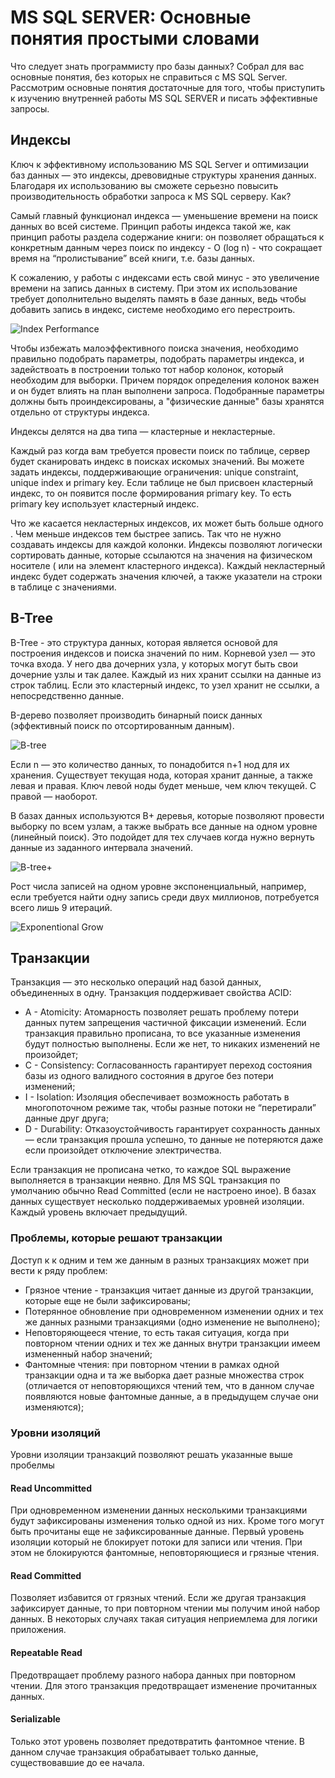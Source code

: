 # MS SQL SERVER: Основные понятия простыми словами

Что следует знать программисту про базы данных? Собрал для вас основные понятия, без которых не справиться с MS SQL Server.
Рассмотрим основные понятия достаточные для того, чтобы приступить к изучению внутренней работы MS SQL SERVER и писать эффективные запросы.

## Индексы

Ключ к эффективному использованию MS SQL Server и оптимизации баз данных — это индексы, древовидные структуры хранения данных. Благодаря их использованию вы сможете серьезно повысить производительность обработки запроса к MS SQL серверу. Как?

Самый главный функционал индекса — уменьшение времени на поиск данных во всей системе. Принцип работы индекса такой же, как принцип работы раздела содержание книги: он позволяет обращаться к конкретным данным через поиск по индексу - O (log n) - что сокращает время на “пролистывание” всей книги, т.е. базы данных.

К сожалению, у работы с индексами есть свой минус - это увеличение времени на запись данных в систему. При этом их использование требует дополнительно выделять память в базе данных, ведь чтобы добавить запись в индекс, системе необходимо его перестроить.

![Index Performance](img/idx_perf.png?raw=true "Index performance")

Чтобы избежать малоэффективного поиска значения, необходимо правильно подобрать параметры, подобрать параметры индекса, и задействоать в построении только тот набор колонок, который необходим для выборки. Причем порядок определения колонок важен и он будет влиять на план выполнени запроса. Подобранные параметры должны быть проиндексированы, а "физические данные" базы хранятся отдельно от структуры индекса.

Индексы делятся на два типа — кластерные и некластерные.

Каждый раз когда вам требуется провести поиск по таблице, сервер будет сканировать индекс в поисках искомых значений. Вы можете задать индексы, поддерживающие ограничения: unique constraint, unique index и primary key. Если таблице не был присвоен кластерный индекс, то он появится после формирования primary key. То есть primary key использует кластерный индекс.

Что же касается некластерных индексов, их может быть больше одного . Чем меньше индексов тем быстрее запись. Так что не нужно создавать индексы для каждой колонки. Индексы позволяют логически сортировать данные, которые ссылаются на значения на физическом носителе ( или на элемент кластерного индекса). Каждый некластерный индекс будет содержать значения ключей, а также указатели на строки в таблице с значениями.  

## B-Tree

B-Tree - это структура данных, которая является основой для построения индексов и поиска значений по ним.  Корневой узел — это точка входа. У него два дочерних узла, у которых могут быть свои дочерние узлы и так далее. Каждый из них хранит ссылки на данные из строк таблиц. Если это кластерный индекс, то узел хранит не ссылки, а непосредственно данные. 

B-дерево позволяет производить бинарный поиск данных (эффективный поиск по отсортированным данным).

![B-tree](img/b_tree.png?raw=true "B-tree")

Если n — это количество данных, то понадобится n+1 нод для их хранения. Существует текущая нода, которая хранит данные, а также левая и правая. Ключ левой ноды будет меньше, чем ключ текущей. С правой — наоборот. 

В базах данных используются B+ деревья, которые позволяют провести выборку по всем узлам, а также выбрать все данные на одном уровне (линейный поиск). Это подойдет для тех случаев когда нужно вернуть данные из заданного интервала значений. 

![B-tree+](img/b_tree_plus.png?raw=true "B Tree Plus")

Рост числа записей на одном уровне экспоненциальный, например, если требуется найти одну запись среди двух миллионов, потребуется всего лишь 9 итераций.

![Exponentional Grow](img/exp.png?raw=true "Exponentional Grow")

## Транзакции

Транзакция — это несколько операций над базой данных, объединенных в одну. 
Транзакция поддерживает свойства ACID:

 - A - Atomicity:
 Атомарность позволяет решать проблему потери данных путем запрещения частичной фиксации изменений. Если транзакция правильно прописана, то все указанные изменения будут полностью выполнены. Если же нет, то никаких изменений не произойдет;
 - C - Consistency:
 Согласованность гарантирует переход состояния базы из одного валидного состояния в другое без потери изменений;
 - I - Isolation:
 Изоляция обеспечивает возможность работать в многопоточном режиме так, чтобы разные потоки не “перетирали” данные друг друга;
 - D - Durability:
 Отказоустойчивость гарантирует сохранность данных  — если транзакция прошла успешно, то данные не потеряются даже если произойдет отключение электричества.

 Если транзакция не прописана четко, то каждое SQL выражение выполняется в транзакции неявно. Для MS SQL транзакция по умолчанию обычно Read Committed (если не настроено иное). В базах данных существует несколько поддерживаемых уровней изоляции. Каждый уровень включает предыдущий.

 ### Проблемы, которые решают транзакции 

 Доступ к к одним и тем же данным в разных транзакциях может при вести к ряду проблем:

- Грязное чтение - транзакция читает данные из другой транзакции, которые еще не были зафиксированы;
- Потерянное обновление при одновременном изменении одних и тех же данных разными транзакциями (одно изменение не выполнено);
- Неповторяющееся чтение, то есть такая ситуация, когда при повторном чтении  одних и тех же данных внутри транзакции имеем измененный набор значений;
- Фантомные чтения: при повторном чтении в рамках одной транзакции одна и та же выборка дает разные множества строк (отличается от неповторяющихся чтений тем, что в данном случае появляются новые фантомные данные, а в предыдущем случае они изменяются);

### Уровни изоляций

Уровни изоляции транзакций позволяют решать указанные выше пробелмы

#### Read Uncommitted 

При одновременном изменении данных несколькими транзакциями будут зафиксированы изменения только одной из них. Кроме того могут быть прочитаны еще не зафиксированные данные. Первый уровень изоляции который не блокирует потоки для записи или чтения. При этом не блокируются фантомные, неповторяющиеся и грязные чтения.

#### Read Committed

Позволяет избавится от грязных чтений. Если же другая транзакция зафиксирует данные, то при повторном чтении мы получим иной набор данных. В некоторых случаях такая ситуация неприемлема для логики приложения.

#### Repeatable Read 

Предотвращает проблему разного набора данных при повторном чтении. Для этого транзакция предотвращает изменение прочитанных данных.

#### Serializable

Только этот уровень позволяет предотвратить фантомное чтение. В данном случае транзакция обрабатывает только данные, существовавшие до ее начала. 

